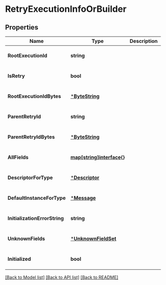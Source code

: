 # RetryExecutionInfoOrBuilder

## Properties
Name | Type | Description | Notes
------------ | ------------- | ------------- | -------------
**RootExecutionId** | **string** |  | [optional] [default to null]
**IsRetry** | **bool** |  | [optional] [default to null]
**RootExecutionIdBytes** | [***ByteString**](ByteString.md) |  | [optional] [default to null]
**ParentRetryId** | **string** |  | [optional] [default to null]
**ParentRetryIdBytes** | [***ByteString**](ByteString.md) |  | [optional] [default to null]
**AllFields** | [**map[string]interface{}**](interface{}.md) |  | [optional] [default to null]
**DescriptorForType** | [***Descriptor**](Descriptor.md) |  | [optional] [default to null]
**DefaultInstanceForType** | [***Message**](Message.md) |  | [optional] [default to null]
**InitializationErrorString** | **string** |  | [optional] [default to null]
**UnknownFields** | [***UnknownFieldSet**](UnknownFieldSet.md) |  | [optional] [default to null]
**Initialized** | **bool** |  | [optional] [default to null]

[[Back to Model list]](../README.md#documentation-for-models) [[Back to API list]](../README.md#documentation-for-api-endpoints) [[Back to README]](../README.md)

